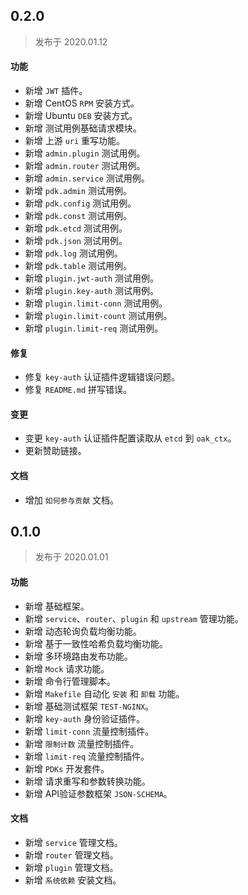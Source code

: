 ## 0.2.0
> 发布于 2020.01.12

#### 功能

- 新增 `JWT` 插件。
- 新增 CentOS `RPM` 安装方式。
- 新增 Ubuntu `DEB` 安装方式。
- 新增 测试用例基础请求模块。
- 新增 上游 `uri` 重写功能。
- 新增 `admin.plugin` 测试用例。
- 新增 `admin.router` 测试用例。
- 新增 `admin.service` 测试用例。
- 新增 `pdk.admin` 测试用例。
- 新增 `pdk.config` 测试用例。
- 新增 `pdk.const` 测试用例。
- 新增 `pdk.etcd` 测试用例。
- 新增 `pdk.json` 测试用例。
- 新增 `pdk.log` 测试用例。
- 新增 `pdk.table` 测试用例。
- 新增 `plugin.jwt-auth` 测试用例。
- 新增 `plugin.key-auth` 测试用例。
- 新增 `plugin.limit-conn` 测试用例。
- 新增 `plugin.limit-count` 测试用例。
- 新增 `plugin.limit-req` 测试用例。


#### 修复

- 修复 `key-auth` 认证插件逻辑错误问题。
- 修复 `README.md` 拼写错误。


#### 变更

- 变更 `key-auth` 认证插件配置读取从 `etcd` 到 `oak_ctx`。
- 更新赞助链接。


#### 文档

- 增加 `如何参与贡献` 文档。



## 0.1.0
> 发布于 2020.01.01

#### 功能

- 新增 基础框架。
- 新增 `service`、`router`、`plugin` 和 `upstream` 管理功能。
- 新增 动态轮询负载均衡功能。
- 新增 基于一致性哈希负载均衡功能。
- 新增 多环境路由发布功能。
- 新增 `Mock` 请求功能。
- 新增 命令行管理脚本。
- 新增 `Makefile` 自动化 `安装` 和 `卸载` 功能。
- 新增 基础测试框架 `TEST-NGINX`。
- 新增 `key-auth` 身份验证插件。
- 新增 `limit-conn` 流量控制插件。
- 新增 `限制计数` 流量控制插件。
- 新增 `limit-req` 流量控制插件。
- 新增 `PDKs` 开发套件。
- 新增 请求重写和参数转换功能。
- 新增 API验证参数框架 `JSON-SCHEMA`。


#### 文档

- 新增 `service` 管理文档。
- 新增 `router` 管理文档。
- 新增 `plugin` 管理文档。
- 新增 `系统依赖` 安装文档。
